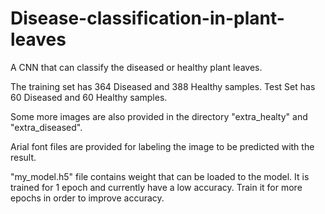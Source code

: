 # Disease-classification-in-plant-leaves
A CNN that can classify the diseased or healthy plant leaves.

The training set has 364 Diseased and 388 Healthy samples. Test Set has 60 Diseased and 60 Healthy samples.

Some more images are also provided in the directory "extra_healty" and "extra_diseased".

Arial font files are provided for labeling the image to be predicted with the result.

"my_model.h5" file contains weight that can be loaded to the model. It is trained for 1 epoch and currently have a low accuracy. Train it for more epochs in order to improve accuracy.
